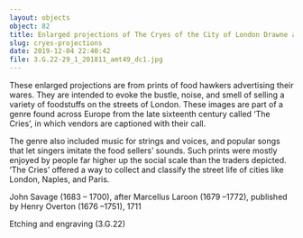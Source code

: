```yaml
---
layout: objects
object: 82
title: Enlarged projections of The Cryes of the City of London Drawne after the Life
slug: cryes-projections
date: 2019-12-04 22:40:42
file: 3.G.22-29_1_201811_amt49_dc1.jpg
---
```

These enlarged projections are from prints of food hawkers advertising their wares.  They are intended to evoke the bustle, noise, and smell of selling a variety of foodstuffs  on the streets of London. These images are part of a genre found across Europe from the late sixteenth century called ‘The Cries’, in which vendors are captioned with their call.

The genre also included music for strings and voices, and popular songs that let singers imitate the food sellers’ sounds. Such prints were mostly enjoyed by people far higher up the social scale than the traders depicted.  ‘The Cries’ offered a way to collect and classify  the street life of cities like London, Naples, and Paris.  

John Savage (1683 – 1700), after Marcellus Laroon (1679 –1772), published  by Henry Overton (1676 –1751), 1711

Etching and engraving  (3.G.22)
